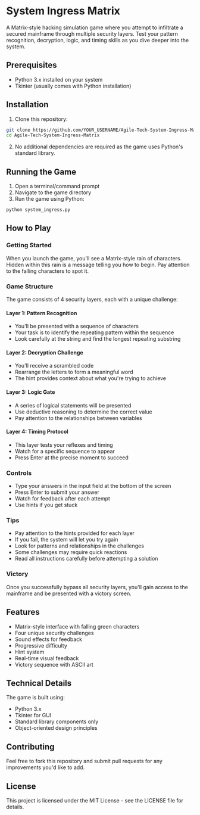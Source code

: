 # System Ingress Matrix

A Matrix-style hacking simulation game where you attempt to infiltrate a secured mainframe through multiple security layers. Test your pattern recognition, decryption, logic, and timing skills as you dive deeper into the system.

## Prerequisites

- Python 3.x installed on your system
- Tkinter (usually comes with Python installation)

## Installation

1. Clone this repository:
```bash
git clone https://github.com/YOUR_USERNAME/Agile-Tech-System-Ingress-Matrix.git
cd Agile-Tech-System-Ingress-Matrix
```

2. No additional dependencies are required as the game uses Python's standard library.

## Running the Game

1. Open a terminal/command prompt
2. Navigate to the game directory
3. Run the game using Python:
```bash
python system_ingress.py
```

## How to Play

### Getting Started
When you launch the game, you'll see a Matrix-style rain of characters. Hidden within this rain is a message telling you how to begin. Pay attention to the falling characters to spot it.

### Game Structure
The game consists of 4 security layers, each with a unique challenge:

#### Layer 1: Pattern Recognition
- You'll be presented with a sequence of characters
- Your task is to identify the repeating pattern within the sequence
- Look carefully at the string and find the longest repeating substring

#### Layer 2: Decryption Challenge
- You'll receive a scrambled code
- Rearrange the letters to form a meaningful word
- The hint provides context about what you're trying to achieve

#### Layer 3: Logic Gate
- A series of logical statements will be presented
- Use deductive reasoning to determine the correct value
- Pay attention to the relationships between variables

#### Layer 4: Timing Protocol
- This layer tests your reflexes and timing
- Watch for a specific sequence to appear
- Press Enter at the precise moment to succeed

### Controls
- Type your answers in the input field at the bottom of the screen
- Press Enter to submit your answer
- Watch for feedback after each attempt
- Use hints if you get stuck

### Tips
- Pay attention to the hints provided for each layer
- If you fail, the system will let you try again
- Look for patterns and relationships in the challenges
- Some challenges may require quick reactions
- Read all instructions carefully before attempting a solution

### Victory
Once you successfully bypass all security layers, you'll gain access to the mainframe and be presented with a victory screen.

## Features

- Matrix-style interface with falling green characters
- Four unique security challenges
- Sound effects for feedback
- Progressive difficulty
- Hint system
- Real-time visual feedback
- Victory sequence with ASCII art

## Technical Details

The game is built using:
- Python 3.x
- Tkinter for GUI
- Standard library components only
- Object-oriented design principles

## Contributing

Feel free to fork this repository and submit pull requests for any improvements you'd like to add.

## License

This project is licensed under the MIT License - see the LICENSE file for details.
